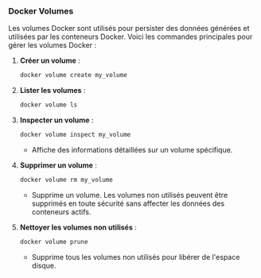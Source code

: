 ### Docker Volumes
Les volumes Docker sont utilisés pour persister des données générées et utilisées par les conteneurs Docker. Voici les commandes principales pour gérer les volumes Docker :

1. **Créer un volume** :
   ```bash
   docker volume create my_volume
   ```

2. **Lister les volumes** :
   ```bash
   docker volume ls
   ```

3. **Inspecter un volume** :
   ```bash
   docker volume inspect my_volume
   ```
   - Affiche des informations détaillées sur un volume spécifique.

4. **Supprimer un volume** :
   ```bash
   docker volume rm my_volume
   ```
   - Supprime un volume. Les volumes non utilisés peuvent être supprimés en toute sécurité sans affecter les données des conteneurs actifs.

5. **Nettoyer les volumes non utilisés** :
   ```bash
   docker volume prune
   ```
   - Supprime tous les volumes non utilisés pour libérer de l'espace disque.